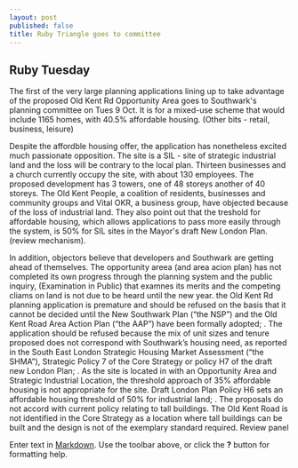 ```yaml
---
layout: post
published: false
title: Ruby Triangle goes to committee
---
```

## Ruby Tuesday

The first of the very large planning applications lining up to take advantage of the proposed Old Kent Rd Opportunity Area goes to Southwark's planning committee on Tues 9 Oct.  It is for a mixed-use scheme that would include 1165 homes, with 40.5% affordable housing. (Other bits - retail, business, leisure)

Despite the affordble housing offer, the application has nonetheless excited much passionate opposition.  The site is a SIL - site of strategic industrial land and the loss will be contrary to the local plan.  Thirteen businesses and a church currently occupy the site, with about 130 employees.  The proposed development has 3 towers, one of 48 storeys another of 40 storeys.  The Old Kent People, a coalition of residents, businesses and community groups and Vital OKR, a business group, have objected because of the loss of industrial land.  They also point out that the treshold for affordable housing, which allows applications to pass more easily through the system, is 50% for SIL sites in the Mayor's draft New London Plan. (review mechanism).

In addition, objectors believe that developers and Southwark are getting ahead of themselves.  The opportunity areea (and area acion plan) has not completed its own progress through the planning system and the public inquiry, (Examination in Public) that examnes its merits and the competing cliams on land is not due to be heard until the new year. the Old Kent Rd planning application is premature and should be refused on the basis that it
cannot be decided until the New Southwark Plan (“the NSP”) and the Old Kent
Road Area Action Plan (“the AAP”) have been formally adopted;
.
The application should be refused because the mix of unit sizes and tenure
proposed does not correspond with Southwark’s housing need, as reported in the
South East London Strategic Housing Market Assessment (“the SHMA”),
Strategic Policy 7 of the Core Strategy or policy H7 of the draft new London Plan;
.
As the site is located in with an Opportunity Area and Strategic Industrial
Location, the threshold approach of 35% affordable housing is not appropriate for
the site. Draft London Plan Policy H6 sets an affordable housing threshold of 50%
for industrial land;
.
The proposals do not accord with current policy relating to tall buildings. The Old
Kent Road is not identified in the Core Strategy as a location where tall buildings
can be built and the design is not of the exemplary standard required.  Review panel


Enter text in [Markdown](http://daringfireball.net/projects/markdown/). Use the toolbar above, or click the **?** button for formatting help.
